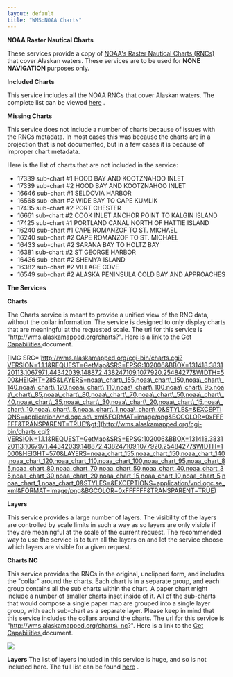 ```yaml
---
layout: default
title: "WMS:NOAA Charts"
---
```


**NOAA Raster Nautical Charts**

These services provide a copy of <a href="http://chartmaker.ncd.noaa.gov/mcd/Raster/Index.htm" >NOAA's Raster Nautical Charts (RNCs) </a> that cover Alaskan waters. These services are to be used for <b> NONE NAVIGATION </b> purposes only.

**Included Charts**

This service includes all the NOAA RNCs that cover Alaskan waters. The complete list can be viewed [here](http://wms.alaskamapped.org/help/wms_overview/chart_list.html) .

**Missing Charts**

This service does not include a number of charts because of issues with the RNCs metadata. In most cases this was because the charts are in a projection that is not documented, but in a few cases it is because of improper chart metadata.

Here is the list of charts that are not included in the service:

-   17339 sub-chart \#1 HOOD BAY AND KOOTZNAHOO INLET
-   17339 sub-chart \#2 HOOD BAY AND KOOTZNAHOO INLET
-   16646 sub-chart \#1 SELDOVIA HARBOR
-   16568 sub-chart \#2 WIDE BAY TO CAPE KUMLIK
-   17435 sub-chart \#2 PORT CHESTER
-   16661 sub-chart \#2 COOK INLET ANCHOR POINT TO KALGIN ISLAND
-   17425 sub-chart \#1 PORTLAND CANAL NORTH OF HATTIE ISLAND
-   16240 sub-chart \#1 CAPE ROMANZOF TO ST. MICHAEL
-   16240 sub-chart \#2 CAPE ROMANZOF TO ST. MICHAEL
-   16433 sub-chart \#2 SARANA BAY TO HOLTZ BAY
-   16381 sub-chart \#2 ST GEORGE HARBOR
-   16436 sub-chart \#2 SHEMYA ISLAND
-   16382 sub-chart \#2 VILLAGE COVE
-   16549 sub-chart \#2 ALASKA PENINSULA COLD BAY AND APPROACHES

**The Services**

**Charts**

The Charts service is meant to provide a unified view of the RNC data, without the collar information. The service is designed to only display charts that are meaningful at the requested scale. The url for this service is "http://wms.alaskamapped.org/charts?". Here is a link to the <a href="http://wms.alaskamapped.org/cgi-bin/charts.cgi?SERVICE=WMS&VERSION=1.1.1&REQUEST=GetCapabilities" > Get Capabilities </a> document.

<span style="text-align:left;">[IMG SRC='http://wms.alaskamapped.org/cgi-bin/charts.cgi?VERSION=1.1.1&REQUEST=GetMap&SRS=EPSG:102006&BBOX=131418.383120113,1067971.44342039,148872.438247109,1077920.25484277&WIDTH=500&HEIGHT=285&LAYERS=noaa\_chart\_155,noaa\_chart\_150,noaa\_chart\_140,noaa\_chart\_120,noaa\_chart\_110,noaa\_chart\_100,noaa\_chart\_95,noaa\_chart\_85,noaa\_chart\_80,noaa\_chart\_70,noaa\_chart\_50,noaa\_chart\_40,noaa\_chart\_35,noaa\_chart\_30,noaa\_chart\_20,noaa\_chart\_15,noaa\_chart\_10,noaa\_chart\_5,noaa\_chart\_1,noaa\_chart\_0&STYLES=&EXCEPTIONS=application/vnd.ogc.se\_xml&FORMAT=image/png&BGCOLOR=0xFFFFFF&TRANSPARENT=TRUE'&gt;](http://wms.alaskamapped.org/cgi-bin/charts.cgi?VERSION=1.1.1&REQUEST=GetMap&SRS=EPSG:102006&BBOX=131418.383120113,1067971.44342039,148872.438247109,1077920.25484277&WIDTH=1000&HEIGHT=570&LAYERS=noaa_chart_155,noaa_chart_150,noaa_chart_140,noaa_chart_120,noaa_chart_110,noaa_chart_100,noaa_chart_95,noaa_chart_85,noaa_chart_80,noaa_chart_70,noaa_chart_50,noaa_chart_40,noaa_chart_35,noaa_chart_30,noaa_chart_20,noaa_chart_15,noaa_chart_10,noaa_chart_5,noaa_chart_1,noaa_chart_0&STYLES=&EXCEPTIONS=application/vnd.ogc.se_xml&FORMAT=image/png&BGCOLOR=0xFFFFFF&TRANSPARENT=TRUE)</span>

**Layers**

This service provides a large number of layers. The visibility of the layers are controlled by scale limits in such a way as so layers are only visible if they are meaningful at the scale of the current request. The recommended way to use the service is to turn all the layers on and let the service choose which layers are visible for a given request.

**Charts NC**

This service provides the RNCs in the original, unclipped form, and includes the "collar" around the charts. Each chart is in a separate group, and each group contains all the sub charts within the chart. A paper chart might include a number of smaller charts inset inside of it. All of the sub-charts that would compose a single paper map are grouped into a single layer group, with each sub-chart as a separate layer. Please keep in mind that this service includes the collars around the charts. The url for this service is "http://wms.alaskamapped.org/charts\_nc?". Here is a link to the <a href="http://wms.alaskamapped.org/cgi-bin/charts_nc.cgi?SERVICE=WMS&VERSION=1.1.1&REQUEST=GetCapabilities" > Get Capabilities </a> document.

<a src="http://wms.alaskamapped.org//cgi-bin/charts_nc.cgi?VERSION=1.1.1&REQUEST=GetMap&SRS=EPSG:102006&BBOX=-3486669.62492085,-408305.820697121,3206253.72829427,3406660.4906355&WIDTH=1000&HEIGHT=570&LAYERS=noaa_chart_50_1&STYLES=&EXCEPTIONS=application/vnd.ogc.se_xml&FORMAT=image/png&BGCOLOR=0xFFFFFF&TRANSPARENT=TRUE" > <img src='http://wms.alaskamapped.org//cgi-bin/charts_nc.cgi?VERSION=1.1.1&REQUEST=GetMap&SRS=EPSG:102006&BBOX=-3486669.62492085,-408305.820697121,3206253.72829427,3406660.4906355&WIDTH=500&HEIGHT=285&LAYERS=noaa_chart_50_1&STYLES=&EXCEPTIONS=application/vnd.ogc.se_xml&FORMAT=image/png&BGCOLOR=0xFFFFFF&TRANSPARENT=TRUE' > </a>

**Layers**
The list of layers included in this service is huge, and so is not included here. The full list can be found [here](http://wms.alaskamapped.org/help/wms_overview/chart_list.html) .
